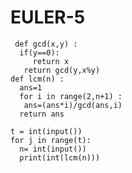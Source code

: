 # EULER-5
     def gcd(x,y) :
      if(y==0):
         return x
       return gcd(y,x%y)
    def lcm(n) :
      ans=1
      for i in range(2,n+1) :
       ans=(ans*i)/gcd(ans,i)
      return ans

    t = int(input())
    for j in range(t):
      n= int(input())  
      print(int(lcm(n)))  
